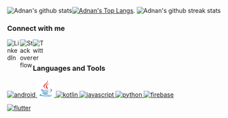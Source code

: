
![Adnan's github stats](https://github-readme-stats.vercel.app/api?username=AdnanMahida&show_icons=true&theme=merko&hide_title=true)[![Adnan's Top Langs](https://github-readme-stats.vercel.app/api/top-langs/?username=AdnanMahida&layout=compact&theme=merko)](https://github.com/AdnanMahida). ![Adnan's github streak stats](https://github-readme-streak-stats.herokuapp.com/?user=AdnanMahida&theme=merko)

### Connect with me

[<img align="left" alt="LinkedIn" width="30" src="https://cdn-icons-png.flaticon.com/512/174/174857.png" />]( https://www.linkedin.com/in/adnan-mahida-92397a158)
[<img align="left" alt="Stackoverflow" width="30" src="https://upload.wikimedia.org/wikipedia/commons/thumb/e/ef/Stack_Overflow_icon.svg/768px-Stack_Overflow_icon.svg.png" />](https://stackoverflow.com/users/13082214/adnan-mahida)
[<img align="left" alt="Twitter" width="30" src="https://cdn-icons-png.flaticon.com/512/124/124021.png" />](https://twitter.com/adnan_mahida)
<br />
<br />

### Languages and Tools

<p align="left"> 
  <a href="https://developer.android.com" target="_blank"> <img src="https://upload.wikimedia.org/wikipedia/commons/6/64/Android_logo_2019_%28stacked%29.svg" alt="android" width="40" height="40"/> </a> 
  <a href="https://www.java.com" target="_blank"> <img src="https://raw.githubusercontent.com/devicons/devicon/master/icons/java/java-original.svg" alt="java" width="40" height="40"/> </a>
  <a href="https://kotlinlang.org" target="_blank"> <img src="https://upload.wikimedia.org/wikipedia/commons/thumb/0/06/Kotlin_Icon.svg/1200px-Kotlin_Icon.svg.png" alt="kotlin" width="35" height="35"/> </a>
  <a href="https://developer.mozilla.org/en-US/docs/Web/JavaScript" target="_blank"> <img src="https://cdn-icons-png.flaticon.com/512/5968/5968292.png" alt="javascript" width="40" height="40"/> </a> 
  <a href="https://www.python.org" target="_blank"> <img src="https://cdn-icons-png.flaticon.com/512/919/919852.png" alt="python" width="40" height="40"/> </a> 
  <a href="https://firebase.google.com/" target="_blank"> <img src="https://img.icons8.com/color/452/firebase.png" alt="firebase" width="40" height="40"/> </a> 
  
   <a href="https://flutter.dev" target="_blank"> <img src="https://raw.githubusercontent.com/flutter/website/master/src/_assets/image/flutter-logomark-320px.png" alt="flutter" width="40" height="40"/> </a> 
  </p>
<br />
